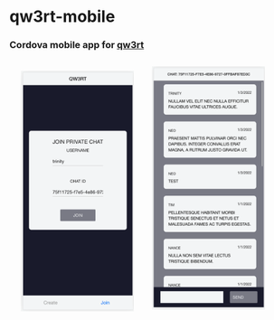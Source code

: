 # qw3rt-mobile

### Cordova mobile app for [qw3rt](https://qw3rt.ochsec1.repl.co)

<img 
    src="./www/img/demo2.png" 
    alt="Join screen demo image" 
    width="200px" 
    style="float: left; margin: 20px;">

<img 
    src="./www/img/demo3.png" 
    alt="Join screen demo image" 
    width="200px" 
    style="float: left; margin: 12px;">
